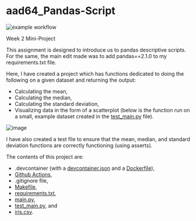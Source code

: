 # aad64_Pandas-Script
![example workflow](https://github.com/nogibjj/aad64_Pandas-Script/actions/workflows/actions.yml/badge.svg)

Week 2 Mini-Project

This assignment is designed to introduce us to pandas descriptive scripts. For the same, the main edit made was to add pandas==2.1.0 to my requirements.txt file.

Here, I have created a project which has functions dedicated to doing the following on a given dataset and returning the output: 
* Calculating the mean,
* Calculating the median,
* Calculating the standard deviation,
* Visualizing data in the form of a scatterplot (below is the function run on a small, example dataset created in the [test_main.py](https://github.com/nogibjj/aad64_Pandas-Script/edit/main/test_main.py) file).

![image](https://github.com/nogibjj/aad64_Pandas-Script/assets/143753050/440f1749-e4bf-49e2-80cf-c4f55efae6af)

I have also created a test file to ensure that the mean, median, and standard deviation functions are correctly functioning (using asserts).

The contents of this project are: 
* .devcontainer (with a [devcontainer.json](https://github.com/nogibjj/aad64_Pandas-Script/edit/main/.devcontainer/devcontainer.json) and a [Dockerfile](https://github.com/nogibjj/aad64_Pandas-Script/edit/main/.devcontainer/Dockerfile)), 
* [Github Actions](https://github.com/nogibjj/aad64_Pandas-Script/edit/main/.github/workflows/actions.yml), 
* .gitignore file, 
* [Makefile](https://github.com/nogibjj/aad64_Pandas-Script/edit/main/Makefile), 
* [requirements.txt](https://github.com/nogibjj/aad64_Pandas-Script/edit/main/requirements.txt), 
* [main.py](https://github.com/nogibjj/aad64_Pandas-Script/edit/main/main.py), 
* [test_main.py](https://github.com/nogibjj/aad64_Pandas-Script/edit/main/test_main.py), and 
* [iris.csv](https://github.com/nogibjj/aad64_Pandas-Script/edit/main/iris.csv).



